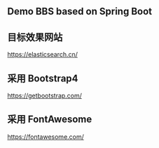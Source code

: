 ## Demo BBS based on Spring Boot

## 目标效果网站
https://elasticsearch.cn/

## 采用 Bootstrap4
https://getbootstrap.com/
## 采用 FontAwesome
https://fontawesome.com/